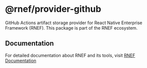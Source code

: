 # @rnef/provider-github

GitHub Actions artifact storage provider for React Native Enterprise Framework (RNEF). This package is part of the RNEF ecosystem.

## Documentation

For detailed documentation about RNEF and its tools, visit [RNEF Documentation](https://rnef.dev)
